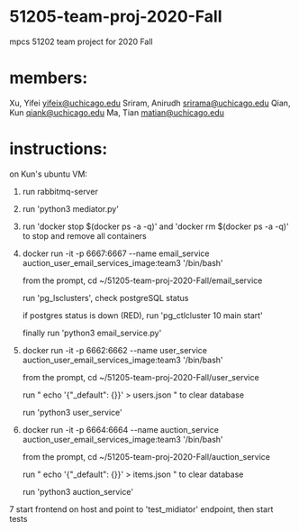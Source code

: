 # 51205-team-proj-2020-Fall
mpcs 51202 team project for 2020 Fall

# members:

Xu, Yifei	yifeix@uchicago.edu
Sriram, Anirudh srirama@uchicago.edu
Qian, Kun	qiank@uchicago.edu
Ma, Tian    matian@uchicago.edu

# instructions:

on Kun's ubuntu VM:

1. run rabbitmq-server

2. run 'python3 mediator.py'

3. run 'docker stop $(docker ps -a -q)' and 'docker rm $(docker ps -a -q)' to stop and remove all containers

4. docker run -it -p 6667:6667  --name email_service auction_user_email_services_image:team3 '/bin/bash'

    from the prompt, cd ~/51205-team-proj-2020-Fall/email_service

    run 'pg_lsclusters', check postgreSQL status

    if postgres status is down (RED), run 'pg_ctlcluster 10 main start'

    finally run 'python3 email_service.py'

5. docker run -it -p 6662:6662  --name user_service auction_user_email_services_image:team3 '/bin/bash'

    from the prompt, cd ~/51205-team-proj-2020-Fall/user_service

    run " echo '{"_default": {}}' > users.json "  to clear database

    run 'python3 user_service'

6. docker run -it -p 6664:6664  --name auction_service auction_user_email_services_image:team3 '/bin/bash'

    from the prompt, cd ~/51205-team-proj-2020-Fall/auction_service

    run " echo '{"_default": {}}' > items.json "  to clear database

    run 'python3 auction_service'

7 start frontend on host and point to 'test_midiator' endpoint, then start tests

